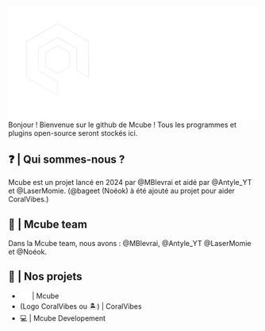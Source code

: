 ![mcubelogo](https://github.com/McubeMC/.github/blob/0a3105a678d1e4186f72cb2333d4363a011f25c4/images/mcubegithub.png)
Bonjour ! Bienvenue sur le github de Mcube ! Tous les programmes et plugins open-source seront stockés ici.

## ❓ | Qui sommes-nous ?
Mcube est un projet lancé en 2024 par @MBlevrai et aidé par @Antyle_YT et @LaserMomie. (@bageet (Noéok) à été ajouté au projet pour aider CoralVibes.)

## 👥 | Mcube team
Dans la Mcube team, nous avons :
@MBlevrai, @Antyle_YT @LaserMomie et @Noéok.

## 💾 | Nos projets
- <img src="https://github.com/McubeMC/.github/blob/1d19ad65d8530f517cb1551465428835bcc84a64/images/ECv1.png?raw=true" alt="icon" width="20" style="vertical-align: middle;"/> | Mcube
- (Logo CoralVibes ou 🏝️) | CoralVibes
- 💻 | Mcube Developement
